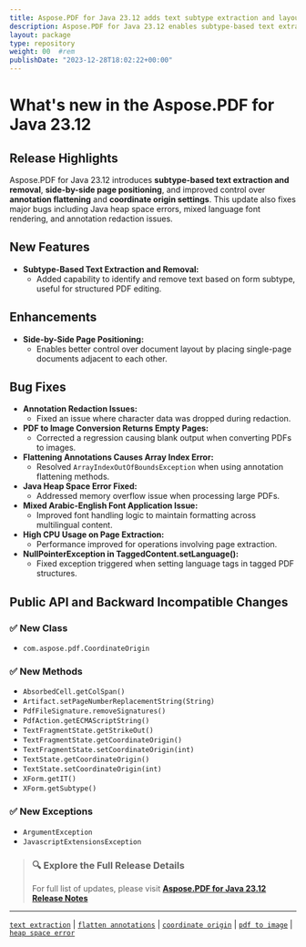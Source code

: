 ```yaml
---
title: Aspose.PDF for Java 23.12 adds text subtype extraction and layout enhancements
description: Aspose.PDF for Java 23.12 enables subtype-based text extraction, fixes flattening and font issues, and improves performance with new page positioning and annotation APIs.
layout: package
type: repository
weight: 00	#rem
publishDate: "2023-12-28T18:02:22+00:00"
---
```


# What's new in the Aspose.PDF for Java 23.12

## Release Highlights

Aspose.PDF for Java 23.12 introduces **subtype-based text extraction and removal**, **side-by-side page positioning**, and improved control over **annotation flattening** and **coordinate origin settings**. This update also fixes major bugs including Java heap space errors, mixed language font rendering, and annotation redaction issues.

## New Features

- **Subtype-Based Text Extraction and Removal:**
  - Added capability to identify and remove text based on form subtype, useful for structured PDF editing.

## Enhancements

- **Side-by-Side Page Positioning:**
  - Enables better control over document layout by placing single-page documents adjacent to each other.

## Bug Fixes

- **Annotation Redaction Issues:**
  - Fixed an issue where character data was dropped during redaction.
- **PDF to Image Conversion Returns Empty Pages:**
  - Corrected a regression causing blank output when converting PDFs to images.
- **Flattening Annotations Causes Array Index Error:**
  - Resolved `ArrayIndexOutOfBoundsException` when using annotation flattening methods.
- **Java Heap Space Error Fixed:**
  - Addressed memory overflow issue when processing large PDFs.
- **Mixed Arabic-English Font Application Issue:**
  - Improved font handling logic to maintain formatting across multilingual content.
- **High CPU Usage on Page Extraction:**
  - Performance improved for operations involving page extraction.
- **NullPointerException in TaggedContent.setLanguage():**
  - Fixed exception triggered when setting language tags in tagged PDF structures.

## Public API and Backward Incompatible Changes

### ✅ New Class

- `com.aspose.pdf.CoordinateOrigin`

### ✅ New Methods

- `AbsorbedCell.getColSpan()`
- `Artifact.setPageNumberReplacementString(String)`
- `PdfFileSignature.removeSignatures()`
- `PdfAction.getECMAScriptString()`
- `TextFragmentState.getStrikeOut()`
- `TextFragmentState.getCoordinateOrigin()`
- `TextFragmentState.setCoordinateOrigin(int)`
- `TextState.getCoordinateOrigin()`
- `TextState.setCoordinateOrigin(int)`
- `XForm.getIT()`
- `XForm.getSubtype()`

### ✅ New Exceptions

- `ArgumentException`
- `JavascriptExtensionsException`

> ### 🔍 Explore the Full Release Details  
> For full list of updates, please visit **[Aspose.PDF for Java 23.12 Release Notes](https://releases.aspose.com/pdf/java/release-notes/2023/aspose-pdf-for-java-23-12-release-notes/)**

---

[`text extraction`](https://search.aspose.com/q/text-extraction.html) | [`flatten annotations`](https://search.aspose.com/q/flatten-annotations.html) | [`coordinate origin`](https://search.aspose.com/q/coordinate-origin.html) | [`pdf to image`](https://search.aspose.com/q/pdf-to-image.html) | [`heap space error`](https://search.aspose.com/q/heap-space-error.html)

